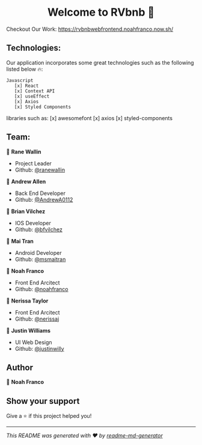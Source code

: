 <h1 align="center">Welcome to RVbnb 👋</h1>

Checkout Our Work: https://rvbnbwebfrontend.noahfranco.now.sh/

## Technologies:

Our application incorporates some great technologies such as the following listed below 🔥:

    Javascript
       [x] React
       [x] Context API
       [x] useEffect
       [x] Axios 
       [x] Styled Components

libraries such as:
    [x] awesomefont
    [x] axios
    [x] styled-components

## Team:

:princess: **Rane Wallin**<br/>
- Project Leader
- Github: [@ranewallin](https://github.com/ranewallin)

:man: **Andrew Allen** <br/>
- Back End Developer
- Github: [@AndrewA0112](https://github.com/AndrewA0112)

:man: **Brian Vilchez** <br/>
- IOS Developer
- Github: [@bfvilchez](https://github.com/bfvilchez)

:woman: **Mai Tran** <br/>
- Android Developer
- Github: [@msmaitran](https://github.com/msmaitran)

:man: **Noah Franco** <br/>
- Front End Arcitect <br/>
- Github: [@noahfranco](https://github.com/noahfranco)

:woman: **Nerissa Taylor** <br/>
- Front End Arcitect <br/>
- Github: [@nerissaj](https://github.com/nerissaj)

:man: **Justin Williams** <br/>
- UI Web Design <br/>
- Github: [@justinwilly](https://github.com/justinwilly)


## Author

:man: **Noah Franco**


## Show your support

Give a :star: if this project helped you!

---

_This README was generated with ❤️ by [readme-md-generator](https://github.com/kefranabg/readme-md-generator)_
